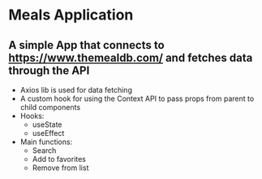 # Meals Application

## A simple App that connects to https://www.themealdb.com/ and fetches data through the API

- Axios lib is used for data fetching
- A custom hook for using the Context API to pass props from parent to child components
- Hooks:
  - useState
  - useEffect
- Main functions:
  - Search
  - Add to favorites
  - Remove from list
